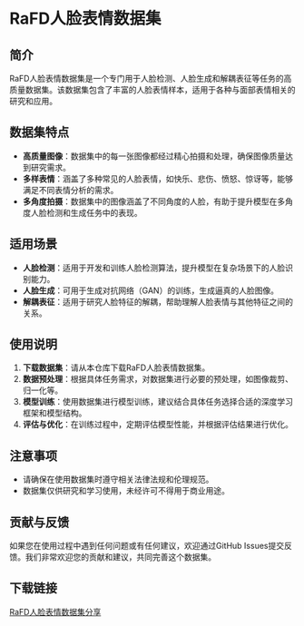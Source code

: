 # RaFD人脸表情数据集

## 简介

RaFD人脸表情数据集是一个专门用于人脸检测、人脸生成和解耦表征等任务的高质量数据集。该数据集包含了丰富的人脸表情样本，适用于各种与面部表情相关的研究和应用。

## 数据集特点

- **高质量图像**：数据集中的每一张图像都经过精心拍摄和处理，确保图像质量达到研究需求。
- **多样表情**：涵盖了多种常见的人脸表情，如快乐、悲伤、愤怒、惊讶等，能够满足不同表情分析的需求。
- **多角度拍摄**：数据集中的图像涵盖了不同角度的人脸，有助于提升模型在多角度人脸检测和生成任务中的表现。

## 适用场景

- **人脸检测**：适用于开发和训练人脸检测算法，提升模型在复杂场景下的人脸识别能力。
- **人脸生成**：可用于生成对抗网络（GAN）的训练，生成逼真的人脸图像。
- **解耦表征**：适用于研究人脸特征的解耦，帮助理解人脸表情与其他特征之间的关系。

## 使用说明

1. **下载数据集**：请从本仓库下载RaFD人脸表情数据集。
2. **数据预处理**：根据具体任务需求，对数据集进行必要的预处理，如图像裁剪、归一化等。
3. **模型训练**：使用数据集进行模型训练，建议结合具体任务选择合适的深度学习框架和模型结构。
4. **评估与优化**：在训练过程中，定期评估模型性能，并根据评估结果进行优化。

## 注意事项

- 请确保在使用数据集时遵守相关法律法规和伦理规范。
- 数据集仅供研究和学习使用，未经许可不得用于商业用途。

## 贡献与反馈

如果您在使用过程中遇到任何问题或有任何建议，欢迎通过GitHub Issues提交反馈。我们非常欢迎您的贡献和建议，共同完善这个数据集。

## 下载链接

[RaFD人脸表情数据集分享](https://pan.quark.cn/s/f6074de7814d)